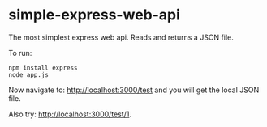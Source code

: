 simple-express-web-api
======================

The most simplest express web api. Reads and returns a JSON file.

To run:

    npm install express
    node app.js

Now navigate to: [http://localhost:3000/test](http://localhost:3000/test) and you will get the local JSON file.

Also try: [http://localhost:3000/test/1](http://localhost:3000/test/1).
